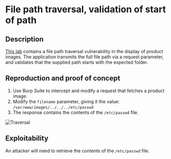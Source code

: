 # File path traversal, validation of start of path

## Description

[This lab](https://portswigger.net/web-security/file-path-traversal/lab-validate-start-of-path) contains a file path traversal vulnerability in the display of product images. The application transmits the full file path via a request parameter, and validates that the supplied path starts with the expected folder. 

## Reproduction and proof of concept

1. Use Burp Suite to intercept and modify a request that fetches a product image.
2. Modify the `filename` parameter, giving it the value: `/var/www/images/../../../etc/passwd`
3. The response contains the contents of the `/etc/passwd` file.

![Traversal](/_static/images/traversal5.png)

## Exploitability

An attacker will need to retrieve the contents of the `/etc/passwd` file. 

